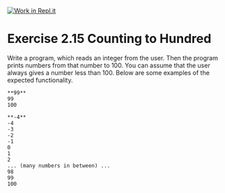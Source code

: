 [![Work in Repl.it](https://classroom.github.com/assets/work-in-replit-14baed9a392b3a25080506f3b7b6d57f295ec2978f6f33ec97e36a161684cbe9.svg)](https://classroom.github.com/online_ide?assignment_repo_id=4548956&assignment_repo_type=AssignmentRepo)
# Exercise 2.15 Counting to Hundred

Write a program, which reads an integer from the user. Then the program prints numbers from that number to 100. You can assume that the user always gives a number less than 100. Below are some examples of the expected functionality.

```plaintext
**99**
99
100
```

```plaintext
**-4**
-4
-3
-2
-1
0
1
2
... (many numbers in between) ...
98
99
100
```
